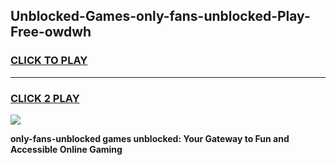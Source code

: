 
## Unblocked-Games-only-fans-unblocked-Play-Free-owdwh
<h3>
<a href="https://premium76.site?title=only-fans-unblocked&ref=20M">CLICK TO PLAY</a></h3>
<hr>

<h3>
<a href="https://premium76.site?title=only-fans-unblocked&ref=20M">CLICK 2 PLAY</a>
  
</h3>

<a href="https://premium76.site?title=only-fans-unblocked&ref=19M"><img src="https://clearcache.store/games.png"></a>


**only-fans-unblocked games unblocked: Your Gateway to Fun and Accessible Online Gaming**
